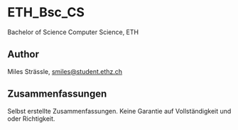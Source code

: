 # ETH_Bsc_CS
Bachelor of Science Computer Science, ETH

## Author
Miles Strässle, smiles@student.ethz.ch

## Zusammenfassungen
Selbst erstellte Zusammenfassungen. Keine Garantie auf Vollständigkeit und oder Richtigkeit.
